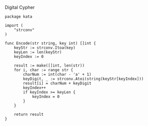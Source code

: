 Digital Cypher

    package kata
    
    import (
        "strconv"
    )
    
    func Encode(str string, key int) []int {
        keyStr := strconv.Itoa(key)
        keyLen := len(keyStr)
        keyIndex := 0
        
        result := make([]int, len(str))
        for i, char := range str {
            charNum := int(char - 'a' + 1)
            keyDigit, _ := strconv.Atoi(string(keyStr[keyIndex]))
            result[i] = charNum + keyDigit
            keyIndex++
            if keyIndex >= keyLen {
                keyIndex = 0
            }
        }
        
        return result
    }
